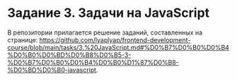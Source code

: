 # Задание 3. Задачи на JavaScript

В репозитории прилагается решение заданий, составленных на странице: https://github.com/lyaplyap/frontend-development-course/blob/main/tasks/3.%20JavaScript.md#%D0%B7%D0%B0%D0%B4%D0%B0%D0%BD%D0%B8%D0%B5-3-%D0%B7%D0%B0%D0%B4%D0%B0%D1%87%D0%B8-%D0%BD%D0%B0-javascript.

